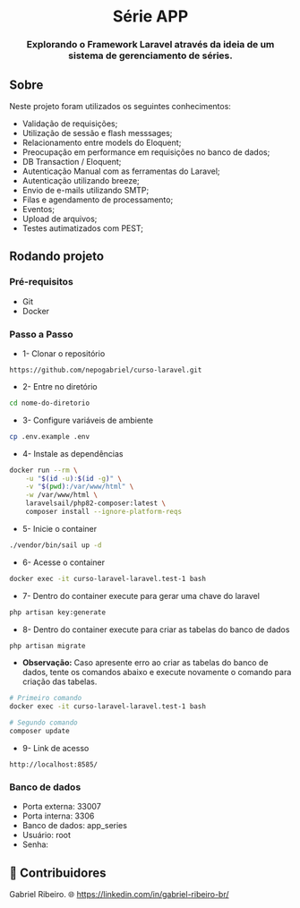 <h1 align="center">
Série APP
</h1>

<h3 align="center">
Explorando o Framework Laravel através da ideia de um sistema de gerenciamento de séries.
</h3>

## Sobre
Neste projeto foram utilizados os seguintes conhecimentos:
- Validação de requisições;
- Utilização de sessão e flash messsages;
- Relacionamento entre models do Eloquent;
- Preocupação em performance em requisições no banco de dados;
- DB Transaction / Eloquent;
- Autenticação Manual com as ferramentas do Laravel;
- Autenticação utilizando breeze;
- Envio de e-mails utilizando SMTP;
- Filas e agendamento de processamento;
- Eventos;
- Upload de arquivos;
- Testes autimatizados com PEST;


## Rodando projeto
### Pré-requisitos
- Git
- Docker

### Passo a Passo
- 1- Clonar o repositório
```
https://github.com/nepogabriel/curso-laravel.git
```

- 2- Entre no diretório 
```bash
cd nome-do-diretorio
```

- 3- Configure variáveis de ambiente
```bash
cp .env.example .env
```

- 4- Instale as dependências
```bash
docker run --rm \
    -u "$(id -u):$(id -g)" \
    -v "$(pwd):/var/www/html" \
    -w /var/www/html \
    laravelsail/php82-composer:latest \
    composer install --ignore-platform-reqs
```

- 5- Inicie o container
```bash
./vendor/bin/sail up -d
```

- 6- Acesse o container
```bash
docker exec -it curso-laravel-laravel.test-1 bash
```

- 7- Dentro do container execute para gerar uma chave do laravel
```bash
php artisan key:generate
```

- 8- Dentro do container execute para criar as tabelas do banco de dados
```bash
php artisan migrate
```

- **Observação:** Caso apresente erro ao criar as tabelas do banco de dados, tente os comandos abaixo e execute novamente o comando para criação das tabelas. 
``` bash
# Primeiro comando
docker exec -it curso-laravel-laravel.test-1 bash

# Segundo comando
composer update
```

- 9- Link de acesso
```
http://localhost:8585/
```

### Banco de dados
- Porta externa: 33007
- Porta interna: 3306
- Banco de dados: app_series
- Usuário: root
- Senha:

## 👥 Contribuidores
Gabriel Ribeiro.
🌐 https://linkedin.com/in/gabriel-ribeiro-br/
